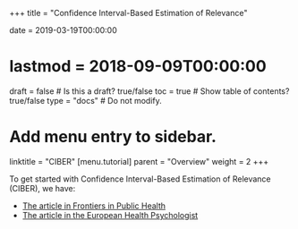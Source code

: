 +++
title = "Confidence Interval-Based Estimation of Relevance"

date = 2019-03-19T00:00:00
# lastmod = 2018-09-09T00:00:00

draft = false  # Is this a draft? true/false
toc = true  # Show table of contents? true/false
type = "docs"  # Do not modify.

# Add menu entry to sidebar.
linktitle = "CIBER"
[menu.tutorial]
  parent = "Overview"
  weight = 2
+++

To get started with Confidence Interval-Based Estimation of Relevance (CIBER), we have:

- [The article in Frontiers in Public Health](https://doi.org/10.3389/fpubh.2017.00165)
- [The article in the European Health Psychologist](https://doi.org/10.31234/osf.io/5wjy4)

